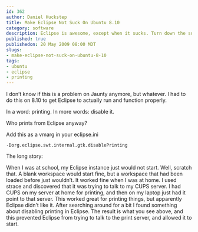 ```yaml
--- 
id: 362
author: Daniel Huckstep
title: Make Eclipse Not Suck On Ubuntu 8.10
category: software
description: Eclipse is awesome, except when it sucks. Turn down the suck on Ubuntu 8.10.
published: true
publishedon: 20 May 2009 08:00 MDT
slugs: 
- make-eclipse-not-suck-on-ubuntu-8-10
tags: 
- ubuntu
- eclipse
- printing
---
```

I don’t know if this is a problem on Jaunty anymore, but whatever. I had
to do this on 8.10 to get Eclipse to actually run and function properly.

In a word: printing. In more words: disable it.

Who prints from Eclipse anyway?

Add this as a vmarg in your eclipse.ini

<code>-Dorg.eclipse.swt.internal.gtk.disablePrinting</code>

The long story:

When I was at school, my Eclipse instance just would not start. Well,
scratch that. A blank workspace would start fine, but a workspace that
had been loaded before just wouldn’t. It worked fine when I was at home.
I used strace and discovered that it was trying to talk to my CUPS
server. I had CUPS on my server at home for printing, and then on my
laptop just had it point to that server. This worked great for printing
things, but apparently Eclipse didn’t like it. After searching around
for a bit I found something about disabling printing in Eclipse. The
result is what you see above, and this prevented Eclipse from trying to
talk to the print server, and allowed it to start.